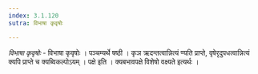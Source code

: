 ```yaml
---
index: 3.1.120
sutra: विभाषा कृवृषोः

---
```

_विभाषा कृवृषोः_ - विभाषा कृवृषोः । पञ्चम्यर्थे षष्ठी । कृञ ऋदन्तत्वान्नित्यं ण्यति प्राप्ते, वृषेरृदुपधत्वान्नित्यं क्यपि प्राप्ते च क्यब्विकल्पोऽयम् । पक्षे इति । क्यबभावपक्षे विशेषो वक्ष्यते इत्यर्थः । 